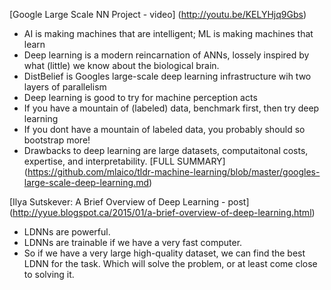 [Google Large Scale NN Project - video] (http://youtu.be/KELYHjq9Gbs)
 - AI is making machines that are intelligent; ML is making machines that learn
 - Deep learning is a modern reincarnation of ANNs, lossely inspired by what (little) we know about the biological brain.
 - DistBelief is Googles large-scale deep learning infrastructure wih two layers of parallelism
 - Deep learning is good to try for machine perception acts
 - If you have a mountain of (labeled) data, benchmark first, then try deep learning
 - If you dont have a mountain of labeled data, you probably should so bootstrap more!
 - Drawbacks to deep learning are large datasets, computaitonal costs, expertise, and interpretability.
   [FULL SUMMARY] (https://github.com/mlaico/tldr-machine-learning/blob/master/googles-large-scale-deep-learning.md)
 
[Ilya Sutskever: A Brief Overview of Deep Learning - post] (http://yyue.blogspot.ca/2015/01/a-brief-overview-of-deep-learning.html)
 - LDNNs are powerful.
 - LDNNs are trainable if we have a very fast computer.
 - So if we have a very large high-quality dataset, we can find the best LDNN for the task. Which will solve the problem, or at least come close to solving it.

